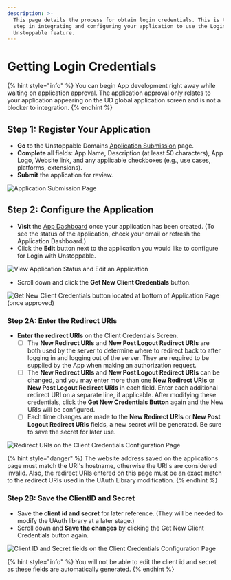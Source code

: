 ```yaml
---
description: >-
  This page details the process for obtain login credentials. This is the first
  step in integrating and configuring your application to use the Login with
  Unstoppable feature.
---
```


# Getting Login Credentials

{% hint style="info" %}
You can begin App development right away while waiting on application approval. The application approval only relates to your application appearing on the UD global application screen and is not a blocker to integration.
{% endhint %}

## Step 1: Register Your Application

* **Go** to the Unstoppable Domains [Application Submission](https://unstoppabledomains.com/app-submission) page.
* **Complete** all fields: App Name, Description (at least 50 characters), App Logo, Website link, and any applicable checkboxes (e.g., use cases, platforms, extensions).
* **Submit** the application for review.

![Application Submission Page](../../.gitbook/assets/submit-your-application.png)

## Step 2: Configure the Application

* **Visit** the [App Dashboard](https://unstoppabledomains.com/app-dashboard) once your application has been created. (To see the status of the application, check your email or refresh the Application Dashboard.)
* Click the **Edit** button next to the application you would like to configure for Login with Unstoppable.

![View Application Status and Edit an Application](<../../.gitbook/assets/pending-application (1).png>)

* Scroll down and click the **Get New Client Credentials** button.

![Get New Client Credentials button located at bottom of Application Page (once approved)](../../.gitbook/assets/client-credentials-button.png)

### **Step 2A: Enter the Redirect URIs**

* **Enter the redirect URIs** on the Client Credentials Screen.&#x20;
  * [ ] The **New Redirect URIs** and **New Post Logout Redirect URIs** are both used by the server to determine where to redirect back to after logging in and logging out of the server. They are required to be supplied by the App when making an authorization request.
  * [ ] The **New Redirect URIs** and **New Post Logout Redirect URIs** can be changed, and you may enter more than one **New Redirect URIs** or **New Post Logout Redirect URIs** in each field. Enter each additional redirect URI on a separate line, if applicable. After modifying these credentials, click the **Get New Credentials Button** again and the New URIs will be configured.
  * [ ] Each time changes are made to the **New Redirect URIs** or **New Post Logout Redirect URIs** fields, a new secret will be generated. Be sure to save the secret for later use.

![Redirect URls on the Client Credentials Configuration Page](../.gitbook/assets/client-credentials-redirect-URls.png)

{% hint style="danger" %}
The website address saved on the applications page must match the URI's hostname, otherwise the URl's are considered invalid. Also, the redirect URls entered on this page must be an exact match to the redirect URIs used in the UAuth Library modification.
{% endhint %}

### Step 2B: Save the ClientID and Secret

* Save **the client id and secret** for later reference. (They will be needed to modify the UAuth library at a later stage.)&#x20;
* Scroll down and **Save the changes** by clicking the Get New Client Credentials button again.

![Client ID and Secret fields on the Client Credentials Configuration Page](../.gitbook/assets/client-credentials-client-secret.png)

{% hint style="info" %}
You will not be able to edit the client id and secret as these fields are automatically generated.
{% endhint %}
